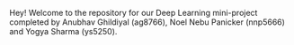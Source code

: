 Hey! Welcome to the repository for our Deep Learning mini-project completed by Anubhav Ghildiyal (ag8766), Noel Nebu Panicker (nnp5666) and Yogya Sharma (ys5250).
